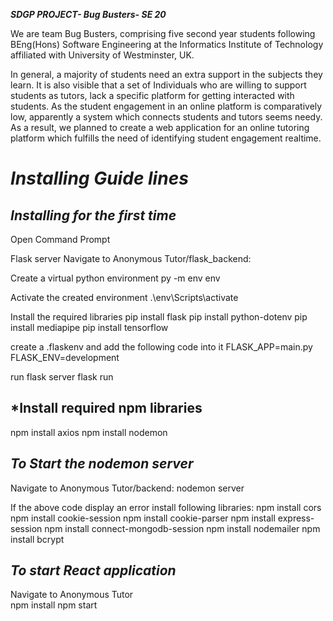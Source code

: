 ***SDGP PROJECT- Bug Busters- SE 20***

We are team Bug Busters, comprising five second year students following BEng(Hons) Software Engineering at the Informatics Institute of Technology affiliated with University of Westminster, UK. 

In general, a majority of students need an extra support in the subjects they learn. It is also visible that a set of Individuals who are willing to support students as tutors, lack a specific platform for getting interacted with students. As the student engagement in an online platform is comparatively low, apparently a system which connects students and tutors seems needy. As a result, we planned to create a web application for an online tutoring platform which fulfills the need of identifying student engagement realtime.



*Installing Guide lines*
=====================================

*Installing for the first time*
------------------------------------
Open Command Prompt

Flask server
   Navigate to Anonymous Tutor/flask_backend:

   Create a virtual python environment
     py -m env env

   Activate the created environment
     .\env\Scripts\activate

   Install the required libraries
     pip install flask
     pip install python-dotenv
     pip install mediapipe
     pip install tensorflow


   create a .flaskenv and add the following code into it
      FLASK_APP=main.py
      FLASK_ENV=development

   run flask server
     flask run

*Install required npm libraries
------------------------------------
   npm install axios
   npm install nodemon
 
*To Start the nodemon server*
------------------------------------

Navigate to Anonymous Tutor/backend:
  nodemon server
  
If the above code display an error install following libraries:
  npm install cors
  npm install cookie-session
  npm install cookie-parser
  npm install express-session
  npm install connect-mongodb-session
  npm install nodemailer
  npm install bcrypt
  
*To start React application*  
------------------------------------
Navigate to Anonymous Tutor  
  npm install
  npm start




